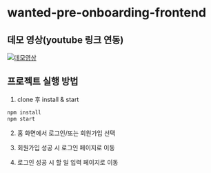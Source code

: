# wanted-pre-onboarding-frontend

## 데모 영상(youtube 링크 연동)

[![데모영상](https://user-images.githubusercontent.com/104840243/233019083-fc59a192-4204-44cb-8d01-5c3f356ef037.png)](https://youtu.be/A0j0UiWcKyU)

## 프로젝트 실행 방법

1. clone 후 install & start

```bash
npm install
npm start
```

2. 홈 화면에서 로그인/또는 회원가입 선택

3. 회원가입 성공 시 로그인 페이지로 이동

4. 로그인 성공 시 할 일 입력 페이지로 이동
